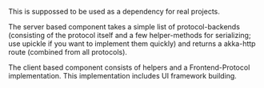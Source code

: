 This is suppossed to be used as a dependency for real projects. 


The server based component takes a simple list of protocol-backends (consisting of the protocol itself and a few helper-methods for serializing; use upickle if you want to implement them quickly) and returns a akka-http route (combined from all protocols).


The client based component consists of helpers and a Frontend-Protocol implementation. This implementation includes UI framework building.
